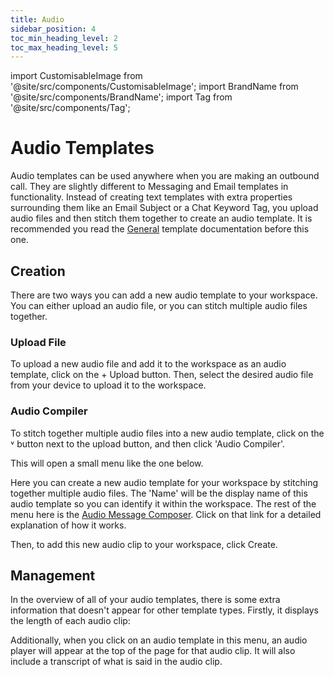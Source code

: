```yaml
---
title: Audio
sidebar_position: 4
toc_min_heading_level: 2
toc_max_heading_level: 5
---
```


import CustomisableImage from '@site/src/components/CustomisableImage';
import BrandName from '@site/src/components/BrandName';
import Tag from '@site/src/components/Tag';


# Audio Templates

Audio templates can be used anywhere when you are making an outbound call. They are slightly different to Messaging and Email templates in functionality. Instead of creating text templates with extra properties surrounding them like an Email Subject or a Chat Keyword Tag, you upload audio files and then stitch them together to create an audio template. It is recommended you read the [General](./general) template documentation before this one.

## Creation

There are two ways you can add a new audio template to your workspace. You can either upload an audio file, or you can stitch multiple audio files together.

### Upload File

To upload a new audio file and add it to the workspace as an audio template, click on the <Tag colour="#1582d8" borderColour="#1582d8" fontColour="#FFFFFF">+ Upload</Tag> button. Then, select the desired audio file from your device to upload it to the workspace.

<CustomisableImage src="/img/template-audio-upload.png" alt="Audio Upload" width="600"/>

### Audio Compiler

To stitch together multiple audio files into a new audio template, click on the <Tag colour="#1582d8" borderColour="#1582d8" fontColour="#FFFFFF">˅</Tag> button next to the upload button, and then click 'Audio Compiler'.

<CustomisableImage src="/img/template-audio-compiler.png" alt="Audio Compiler" width="600"/>

This will open a small menu like the one below.

<CustomisableImage src="/img/template-audio-compiler-menu.png" alt="Audio Compiler Menu" width="600"/>

Here you can create a new audio template for your workspace by stitching together multiple audio files. The 'Name' will be the display name of this audio template so you can identify it within the workspace. The rest of the menu here is the [Audio Message Composer](../message-types/audio.md). Click on that link for a detailed explanation of how it works.

Then, to add this new audio clip to your workspace, click <Tag colour="#1582d8" borderColour="#1582d8" fontColour="#FFFFFF">Create</Tag>.


## Management

In the overview of all of your audio templates, there is some extra information that doesn't appear for other template types. Firstly, it displays the length of each audio clip:

<CustomisableImage src="/img/template-audio-time.png" alt="Audio Template Overview" width="600"/>

Additionally, when you click on an audio template in this menu, an audio player will appear at the top of the page for that audio clip. It will also include a transcript of what is said in the audio clip.

<CustomisableImage src="/img/template-audio-player.png" alt="Audio Template Audio Player" width="600"/>

